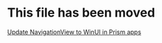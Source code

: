 # This file has been moved

[Update NavigationView to WinUI in Prism apps](https://github.com/microsoft/WindowsTemplateStudio/blob/release/docs/UWP/projecttypes/fromnavigationviewtowinui/prism-cs.md)
